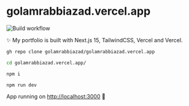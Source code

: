 # golamrabbiazad.vercel.app

![Build workflow](https://github.com/golamrabbiazad/golamrabbiazad.vercel.app/actions/workflows/build.yml/badge.svg)

✨ My portfolio is built with Next.js 15, TailwindCSS, Vercel and Vercel.

```bash
gh repo clone golamrabbiazad/golamrabbiazad.vercel.app

cd golamrabbiazad.vercel.app/

npm i

npm run dev
```

App running on [http://localhost:3000](http://localhost:3000/) 🥳

